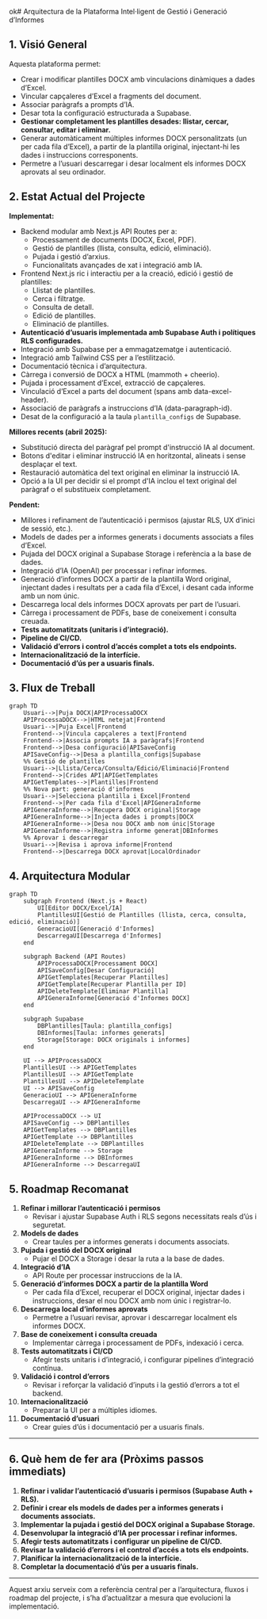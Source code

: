 ok# Arquitectura de la Plataforma Intel·ligent de Gestió i Generació d’Informes

## 1. Visió General

Aquesta plataforma permet:
- Crear i modificar plantilles DOCX amb vinculacions dinàmiques a dades d’Excel.
- Vincular capçaleres d’Excel a fragments del document.
- Associar paràgrafs a prompts d’IA.
- Desar tota la configuració estructurada a Supabase.
- **Gestionar completament les plantilles desades: llistar, cercar, consultar, editar i eliminar.**
- Generar automàticament múltiples informes DOCX personalitzats (un per cada fila d’Excel), a partir de la plantilla original, injectant-hi les dades i instruccions corresponents.
- Permetre a l’usuari descarregar i desar localment els informes DOCX aprovats al seu ordinador.

## 2. Estat Actual del Projecte

**Implementat:**
- Backend modular amb Next.js API Routes per a:
  - Processament de documents (DOCX, Excel, PDF).
  - Gestió de plantilles (llista, consulta, edició, eliminació).
  - Pujada i gestió d’arxius.
  - Funcionalitats avançades de xat i integració amb IA.
- Frontend Next.js ric i interactiu per a la creació, edició i gestió de plantilles:
  - Llistat de plantilles.
  - Cerca i filtratge.
  - Consulta de detall.
  - Edició de plantilles.
  - Eliminació de plantilles.
- **Autenticació d’usuaris implementada amb Supabase Auth i polítiques RLS configurades.**
- Integració amb Supabase per a emmagatzematge i autenticació.
- Integració amb Tailwind CSS per a l’estilització.
- Documentació tècnica i d’arquitectura.
- Càrrega i conversió de DOCX a HTML (mammoth + cheerio).
- Pujada i processament d’Excel, extracció de capçaleres.
- Vinculació d’Excel a parts del document (spans amb data-excel-header).
- Associació de paràgrafs a instruccions d’IA (data-paragraph-id).
- Desat de la configuració a la taula `plantilla_configs` de Supabase.

**Millores recents (abril 2025):**
- Substitució directa del paràgraf pel prompt d'instrucció IA al document.
- Botons d'editar i eliminar instrucció IA en horitzontal, alineats i sense desplaçar el text.
- Restauració automàtica del text original en eliminar la instrucció IA.
- Opció a la UI per decidir si el prompt d'IA inclou el text original del paràgraf o el substitueix completament.

**Pendent:**
- Millores i refinament de l’autenticació i permisos (ajustar RLS, UX d’inici de sessió, etc.).
- Models de dades per a informes generats i documents associats a files d’Excel.
- Pujada del DOCX original a Supabase Storage i referència a la base de dades.
- Integració d’IA (OpenAI) per processar i refinar informes.
- Generació d’informes DOCX a partir de la plantilla Word original, injectant dades i resultats per a cada fila d’Excel, i desant cada informe amb un nom únic.
- Descarrega local dels informes DOCX aprovats per part de l’usuari.
- Càrrega i processament de PDFs, base de coneixement i consulta creuada.
- **Tests automatitzats (unitaris i d’integració).**
- **Pipeline de CI/CD.**
- **Validació d’errors i control d’accés complet a tots els endpoints.**
- **Internacionalització de la interfície.**
- **Documentació d’ús per a usuaris finals.**

## 3. Flux de Treball

```mermaid
graph TD
    Usuari-->|Puja DOCX|APIProcessaDOCX
    APIProcessaDOCX-->|HTML netejat|Frontend
    Usuari-->|Puja Excel|Frontend
    Frontend-->|Vincula capçaleres a text|Frontend
    Frontend-->|Associa prompts IA a paràgrafs|Frontend
    Frontend-->|Desa configuració|APISaveConfig
    APISaveConfig-->|Desa a plantilla_configs|Supabase
    %% Gestió de plantilles
    Usuari-->|Llista/Cerca/Consulta/Edició/Eliminació|Frontend
    Frontend-->|Crides API|APIGetTemplates
    APIGetTemplates-->|Plantilles|Frontend
    %% Nova part: generació d'informes
    Usuari-->|Selecciona plantilla i Excel|Frontend
    Frontend-->|Per cada fila d'Excel|APIGeneraInforme
    APIGeneraInforme-->|Recupera DOCX original|Storage
    APIGeneraInforme-->|Injecta dades i prompts|DOCX
    APIGeneraInforme-->|Desa nou DOCX amb nom únic|Storage
    APIGeneraInforme-->|Registra informe generat|DBInformes
    %% Aprovar i descarregar
    Usuari-->|Revisa i aprova informe|Frontend
    Frontend-->|Descarrega DOCX aprovat|LocalOrdinador
```

## 4. Arquitectura Modular

```mermaid
graph TD
    subgraph Frontend (Next.js + React)
        UI[Editor DOCX/Excel/IA]
        PlantillesUI[Gestió de Plantilles (llista, cerca, consulta, edició, eliminació)]
        GeneracioUI[Generació d'Informes]
        DescarregaUI[Descarrega d'Informes]
    end

    subgraph Backend (API Routes)
        APIProcessaDOCX[Processament DOCX]
        APISaveConfig[Desar Configuració]
        APIGetTemplates[Recuperar Plantilles]
        APIGetTemplate[Recuperar Plantilla per ID]
        APIDeleteTemplate[Eliminar Plantilla]
        APIGeneraInforme[Generació d'Informes DOCX]
    end

    subgraph Supabase
        DBPlantilles[Taula: plantilla_configs]
        DBInformes[Taula: informes generats]
        Storage[Storage: DOCX originals i informes]
    end

    UI --> APIProcessaDOCX
    PlantillesUI --> APIGetTemplates
    PlantillesUI --> APIGetTemplate
    PlantillesUI --> APIDeleteTemplate
    UI --> APISaveConfig
    GeneracioUI --> APIGeneraInforme
    DescarregaUI --> APIGeneraInforme

    APIProcessaDOCX --> UI
    APISaveConfig --> DBPlantilles
    APIGetTemplates --> DBPlantilles
    APIGetTemplate --> DBPlantilles
    APIDeleteTemplate --> DBPlantilles
    APIGeneraInforme --> Storage
    APIGeneraInforme --> DBInformes
    APIGeneraInforme --> DescarregaUI
```

## 5. Roadmap Recomanat

1. **Refinar i millorar l’autenticació i permisos**
   - Revisar i ajustar Supabase Auth i RLS segons necessitats reals d’ús i seguretat.
2. **Models de dades**
   - Crear taules per a informes generats i documents associats.
3. **Pujada i gestió del DOCX original**
   - Pujar el DOCX a Storage i desar la ruta a la base de dades.
4. **Integració d’IA**
   - API Route per processar instruccions de la IA.
5. **Generació d’informes DOCX a partir de la plantilla Word**
   - Per cada fila d’Excel, recuperar el DOCX original, injectar dades i instruccions, desar el nou DOCX amb nom únic i registrar-lo.
6. **Descarrega local d’informes aprovats**
   - Permetre a l’usuari revisar, aprovar i descarregar localment els informes DOCX.
7. **Base de coneixement i consulta creuada**
   - Implementar càrrega i processament de PDFs, indexació i cerca.
8. **Tests automatitzats i CI/CD**
   - Afegir tests unitaris i d’integració, i configurar pipelines d’integració contínua.
9. **Validació i control d’errors**
   - Revisar i reforçar la validació d’inputs i la gestió d’errors a tot el backend.
10. **Internacionalització**
    - Preparar la UI per a múltiples idiomes.
11. **Documentació d’usuari**
    - Crear guies d’ús i documentació per a usuaris finals.

---

## 6. Què hem de fer ara (Pròxims passos immediats)

1. **Refinar i validar l’autenticació d’usuaris i permisos (Supabase Auth + RLS).**
2. **Definir i crear els models de dades per a informes generats i documents associats.**
3. **Implementar la pujada i gestió del DOCX original a Supabase Storage.**
4. **Desenvolupar la integració d’IA per processar i refinar informes.**
5. **Afegir tests automatitzats i configurar un pipeline de CI/CD.**
6. **Revisar la validació d’errors i el control d’accés a tots els endpoints.**
7. **Planificar la internacionalització de la interfície.**
8. **Completar la documentació d’ús per a usuaris finals.**

---

Aquest arxiu serveix com a referència central per a l’arquitectura, fluxos i roadmap del projecte, i s’ha d’actualitzar a mesura que evolucioni la implementació.
